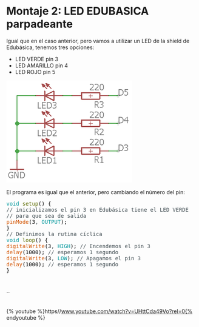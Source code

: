 
# Montaje 2: LED EDUBASICA parpadeante

Igual que en el caso anterior, pero vamos a utilizar un LED de la shield de Edubásica, tenemos tres opciones:

- LED VERDE pin 3
- LED AMARILLO pin 4
- LED ROJO pin 5

![](img/m2img0.png)

El programa es igual que el anterior, pero cambiando el número del pin:


<pre>
<font color="#00979c">void</font> <font color="#5e6d03">setup</font><font color="#000000">(</font><font color="#000000">)</font> <font color="#000000">{</font> 
<font color="#434f54">&#47;&#47; inicializamos el pin 3 en Edubásica tiene el LED VERDE</font>
<font color="#434f54">&#47;&#47; para que sea de salida</font>
<font color="#d35400">pinMode</font><font color="#000000">(</font><font color="#000000">3</font><font color="#434f54">,</font> <font color="#00979c">OUTPUT</font><font color="#000000">)</font><font color="#000000">;</font> 
<font color="#000000">}</font>
<font color="#434f54">&#47;&#47; Definimos la rutina cíclica</font>
<font color="#00979c">void</font> <font color="#5e6d03">loop</font><font color="#000000">(</font><font color="#000000">)</font> <font color="#000000">{</font>
<font color="#d35400">digitalWrite</font><font color="#000000">(</font><font color="#000000">3</font><font color="#434f54">,</font> <font color="#00979c">HIGH</font><font color="#000000">)</font><font color="#000000">;</font> <font color="#434f54">&#47;&#47; Encendemos el pin 3</font>
<font color="#d35400">delay</font><font color="#000000">(</font><font color="#000000">1000</font><font color="#000000">)</font><font color="#000000">;</font> <font color="#434f54">&#47;&#47; esperamos 1 segundo</font>
<font color="#d35400">digitalWrite</font><font color="#000000">(</font><font color="#000000">3</font><font color="#434f54">,</font> <font color="#00979c">LOW</font><font color="#000000">)</font><font color="#000000">;</font> <font color="#434f54">&#47;&#47; Apagamos el pin 3 </font>
<font color="#d35400">delay</font><font color="#000000">(</font><font color="#000000">1000</font><font color="#000000">)</font><font color="#000000">;</font> <font color="#434f54">&#47;&#47; esperamos 1 segundo</font>
<font color="#000000">}</font>


</pre>``
```

```



{% youtube %}https//www.youtube.com/watch?v=UHttCda49Vo?rel=0{% endyoutube %}
